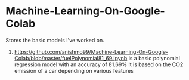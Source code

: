 # Machine-Learning-On-Google-Colab

Stores the basic models I've worked on.

1. https://github.com/anishmo99/Machine-Learning-On-Google-Colab/blob/master/fuelPolynomial81_69.ipynb is a basic polynomial regression model with an accuracy of 81.69%
It is based on the CO2 emission of a car depending on various features
